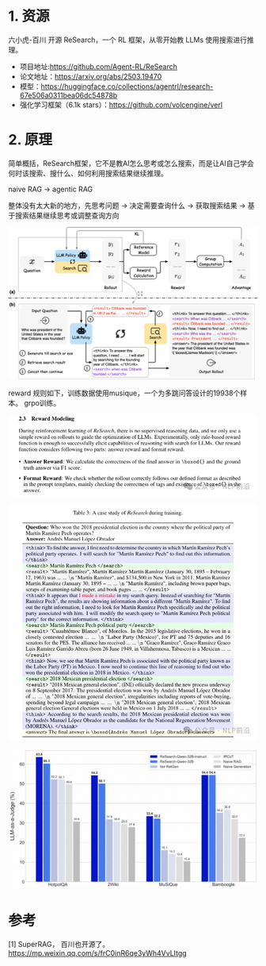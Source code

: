 # 1. 资源

六小虎-百川 开源 ReSearch，一个 RL 框架，从零开始教 LLMs 使用搜索进行推理。

- 项目地址:https://github.com/Agent-RL/ReSearch
- 论文地址：https://arxiv.org/abs/2503.19470
- 模型：https://huggingface.co/collections/agentrl/research-67e506a0311bea06dc54878b
- 强化学习框架（6.1k stars）：https://github.com/volcengine/verl

# 2. 原理

简单概括，ReSearch框架，它不是教AI怎么思考或怎么搜索，而是让AI自己学会何时该搜索、搜什么、如何利用搜索结果继续推理。

naive RAG -> agentic RAG

整体没有太大新的地方，先思考问题 -> 决定需要查询什么 -> 获取搜索结果 -> 基于搜索结果继续思考或调整查询方向

![](.12_superRAG_images/架构.png)

reward 规则如下，训练数据使用musique，一个为多跳问答设计的19938个样本。 grpo训练。

![](.12_superRAG_images/reward设计.png)

![](.12_superRAG_images/搜索样例.png)

![](.12_superRAG_images/实验结果.png)

# 参考

[1] SuperRAG， 百川也开源了。https://mp.weixin.qq.com/s/frC0inR6qe3yWh4VvLItgg